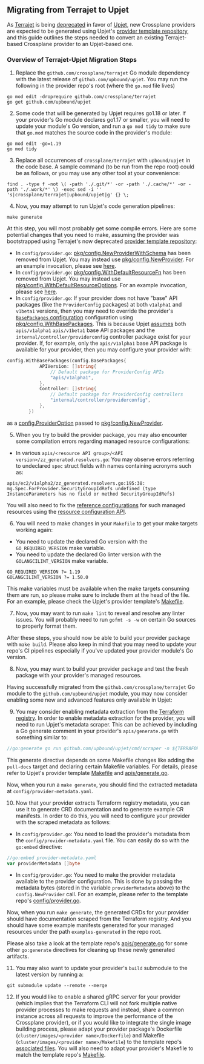 ## Migrating from Terrajet to Upjet

As [Terrajet] is being [deprecated][terrrajet-deprecation] in favor of [Upjet],
new Crossplane providers are expected to be generated using Upjet's [provider
template repository](https://github.com/upbound/upjet-provider-template), and
this guide outlines the steps needed to convert an existing Terrajet-based
Crossplane provider to an Upjet-based one.

### Overview of Terrajet-Upjet Migration Steps

1. Replace the `github.com/crossplane/terrajet` Go module dependency with the
latest release of `github.com/upbound/upjet`. You may run the following in the
provider repo's root (where the `go.mod` file lives)
```shell
go mod edit -droprequire github.com/crossplane/terrajet
go get github.com/upbound/upjet
```

2. Some code that will be generated by Upjet requires go1.18 or later. If your
provider's Go module declares go1.17 or smaller, you will need to update your
module's Go version, and run a `go mod tidy` to make sure that `go.mod` matches
the source code in the provider's module:
```shell
go mod edit -go=1.19
go mod tidy
```

3. Replace all occurrences of `crossplane/terrajet` with `upbound/upjet` in the
code base. A sample command (to be run from the repo root) could be as follows,
or you may use any other tool at your convenience:
```shell
find . -type f -not \( -path './.git/*' -or -path './.cache/*' -or -path './.work/*' \) -exec sed -i '' 's|crossplane/terrajet|upbound/upjet|g' {} \;  
```

4. Now, you may attempt to run Upjet's code generation pipelines:
```shell
make generate
```
At this step, you will most probably get some compile errors. Here are some
potential changes that you need to make, assuming the provider was
bootstrapped using Terrajet's now deprecated [provider template
repository](https://github.com/crossplane-contrib/provider-jet-template):
- In `config/provider.go`:
[pkg/config.NewProviderWithSchema](https://github.com/crossplane/terrajet/blob/8d0ed485f9511b65a8f3a83801092bcae60678dd/pkg/config/provider.go#L152)
has been removed from Upjet. You may instead use
[pkg/config.NewProvider](https://github.com/upbound/upjet/blob/c82119f5ef342f752406a0ed38264940b02e795f/pkg/config/provider.go#L172).
For an example invocation, please see
[here](https://github.com/upbound/upjet-provider-template/blob/d34119409586f6205ec8ed4b9b2c2481c74bf07e/config/provider.go#L29).
- In `config/provider.go`:
[pkg/config.WithDefaultResourceFn](https://github.com/crossplane/terrajet/blob/8d0ed485f9511b65a8f3a83801092bcae60678dd/pkg/config/provider.go#L143)
has been removed from Upjet. You may instead use
[pkg/config.WithDefaultResourceOptions](https://github.com/upbound/upjet/blob/c82119f5ef342f752406a0ed38264940b02e795f/pkg/config/provider.go#L154).
For an example invocation, please see
[here](https://github.com/upbound/upjet-provider-template/blob/d34119409586f6205ec8ed4b9b2c2481c74bf07e/config/provider.go#L31).
- In `config/provider.go`: If your provider does not have "base" API packages
(like the `ProviderConfig` packages) at both `v1alpha1` and `v1beta1` versions,
then you may need to override the provider's [`BasePackages`
configuration](https://github.com/upbound/upjet/blob/7e84c638a8bc5c93c6da3cf9420f961f165dd05d/pkg/config/provider.go#L76)
configuration using
[pkg/config.WithBasePackages](https://github.com/upbound/upjet/blob/7e84c638a8bc5c93c6da3cf9420f961f165dd05d/pkg/config/provider.go#L146).
This is because Upjet
[assumes](https://github.com/upbound/upjet/blob/7e84c638a8bc5c93c6da3cf9420f961f165dd05d/pkg/config/common.go#L18)
both `apis/v1alpha1` `apis/v1beta1` base API packages and the
`internal/controller/providerconfig` controller package exist for your provider.
If, for example, only the `apis/v1alpha1` base API package is available for your
provider, then you may configure your provider with:
```go
config.WithBasePackages(config.BasePackages{
			APIVersion: []string{
				// Default package for ProviderConfig APIs
				"apis/v1alpha1",
			},
			Controller: []string{
				// Default package for ProviderConfig controllers
				"internal/controller/providerconfig",
			},
		})
```
as a
[config.ProviderOption](https://github.com/upbound/upjet/blob/7e84c638a8bc5c93c6da3cf9420f961f165dd05d/pkg/config/provider.go#L115)
passed to
[pkg/config.NewProvider](https://github.com/upbound/upjet/blob/c82119f5ef342f752406a0ed38264940b02e795f/pkg/config/provider.go#L172).

5. When you try to build the provider package, you may also encounter some
compilation errors regarding managed resource configurations:
- In various `apis/<resource API group>/<API
version>/zz_generated.resolvers.go`: You may observe errors referring to
undeclared `spec` struct fields with names containing acronyms such as:
```shell
apis/ec2/v1alpha2/zz_generated.resolvers.go:195:38: mg.Spec.ForProvider.SecurityGroupIdRefs undefined (type InstanceParameters has no field or method SecurityGroupIdRefs)
```
You will also need to fix the [reference configurations] for such managed
resources using the [resource configuration API].

6. You will need to make changes in your `Makefile` to get your make targets
working again:
- You need to update the declared Go version with the `GO_REQUIRED_VERSION`
make variable.
- You need to update the declared Go linter version with
the `GOLANGCILINT_VERSION` make variable.
```shell
GO_REQUIRED_VERSION ?= 1.19
GOLANGCILINT_VERSION ?= 1.50.0
```

This make variables must be available when the make targets consuming them
are run, so please make sure to include them at the head of the file. For an
example, please check the Upjet's provider template's [Makefile].

7. Now, you may want to run `make lint` to reveal and resolve any linter issues.
You will probably need to run `gofmt -s -w` on certain Go sources to properly
format them.

After these steps, you should now be able to build your provider package with
`make build`. Please also keep in mind that you may need to update your repo's
CI pipelines especially if you've updated your provider module's Go version.

8. Now, you may want to build your provider package and test the fresh package
   with your provider's managed resources.

Having successfully migrated from the `github.com/crossplane/terrajet`
Go module to the `github.com/upbound/upjet` module, you may now consider
enabling some new and advanced features only available in Upjet:

9. You may consider enabling metadata extraction from the [Terraform registry].
In order to enable metadata extraction for the provider, you will need to run
Upjet's metadata scraper. This can be achieved by including a Go generate
comment in your provider's `apis/generate.go` with something similar to:
```go
//go:generate go run github.com/upbound/upjet/cmd/scraper -n ${TERRAFORM_PROVIDER_SOURCE} -r ../.work/${TERRAFORM_PROVIDER_SOURCE}/${TERRAFORM_DOCS_PATH} -o ../config/provider-metadata.yaml
```
This generate directive depends on some Makefile changes like adding the
`pull-docs` target and declaring certain Makefile variables. For details,
please refer to Upjet's provider template [Makefile](https://github.com/upbound/upjet-provider-template/blob/main/Makefile)
and [apis/generate.go](https://github.com/upbound/upjet-provider-template/blob/main/apis/generate.go).

Now, when you run a `make generate`, you should find the extracted metadata at
`config/provider-metadata.yaml`.

10. Now that your provider extracts Terraform registry metadata, you can use it
to generate CRD documentation and to generate example CR manifests. In order to
do this, you will need to configure your provider with the scraped metadata
as follows:
- In `config/provider.go`: You need to load the provider's metadata from the
`config/provider-metadata.yaml` file.
You can easily do so with the `go:embed` directive:
```go
//go:embed provider-metadata.yaml
var providerMetadata []byte
```
- In `config/provider.go`: You need to make the provider metadata available
to the provider configuration. This is done by passing the metadata bytes
(stored in the variable `providerMetadata` above) to the
`config.NewProvider` call. For an example, please refer to the template
repo's [config/provider.go](https://github.com/upbound/upjet-provider-template/blob/d34119409586f6205ec8ed4b9b2c2481c74bf07e/config/provider.go#L29).

Now, when you run `make generate`, the generated CRDs for your provider should
have documentation scraped from the Terraform registry. And you should
have some example manifests generated for your managed resources under
the path `examples-generated` in the repo root.

Please also take a look at the template repo's [apis/generate.go](https://github.com/upbound/upjet-provider-template/blob/main/apis/generate.go)
for some other `go:generate` directives for cleaning up these newly
generated artifacts.

11. You may also want to update your provider's `build` submodule to the latest version by running a:
```shell
git submodule update --remote --merge
```

12. If you would like to enable a shared gRPC server for your provider
(which implies that the Terraform CLI will not fork multiple native provider
processes to make requests and instead, share a common instance across
all requests to improve the performance of the Crossplane provider), or
if you would like to integrate the single image building process,
please adapt your provider package's Dockerfile
(`cluster/images/<provider name>/Dockerfile`) and
Makefile (`cluster/images/<provider name>/Makefile`)
to the template repo's [associated files](https://github.com/upbound/upjet-provider-template/tree/main/cluster/images/upjet-provider-template).
You will also need to adapt your provider's Makefile to match
the template repo's [Makefile](https://github.com/upbound/upjet-provider-template/blob/main/Makefile).


[Upjet]: https://github.com/upbound/upjet
[Terrajet]: https://github.com/crossplane/terrajet
[terrrajet-deprecation]: https://github.com/crossplane/terrajet/issues/308
[resource configuration API]:
    https://github.com/upbound/upjet/blob/7e84c638a8bc5c93c6da3cf9420f961f165dd05d/pkg/config/resource.go#L258
[reference configurations]: https://github.com/upbound/upjet/blob/c82119f5ef342f752406a0ed38264940b02e795f/pkg/config/resource.go#L293
[Makefile]: https://github.com/upbound/upjet-provider-template/blob/d34119409586f6205ec8ed4b9b2c2481c74bf07e/Makefile#L41
[Terraform registry]: https://registry.terraform.io/
